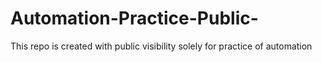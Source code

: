 # Automation-Practice-Public-
This repo is created with public visibility solely for practice of automation
